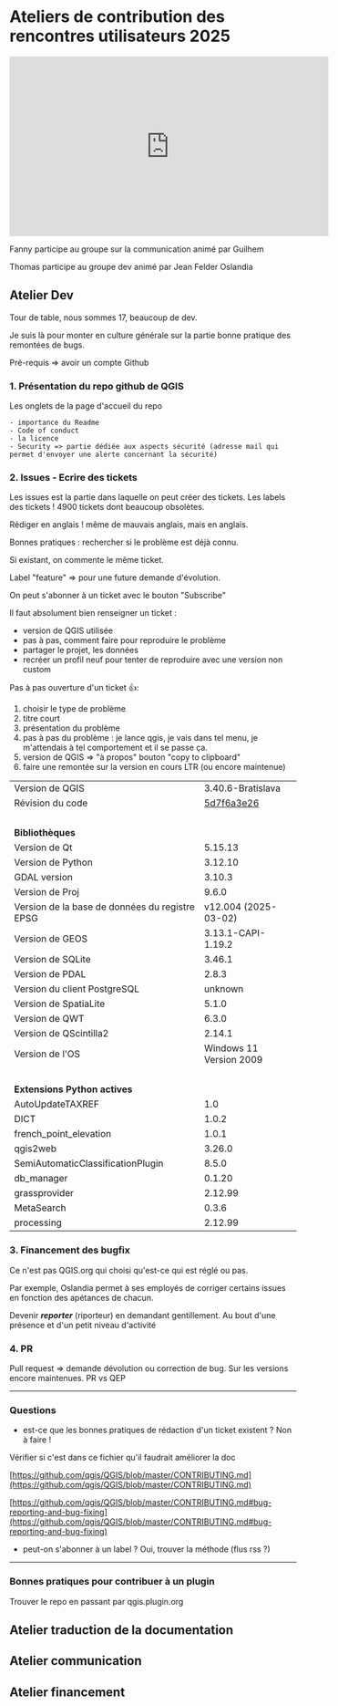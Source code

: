 # Ateliers de contribution des rencontres utilisateurs 2025

<iframe width="560" height="315" src="https://www.youtube.com/embed/n0GNcUef2sA?si=eCm-oTTG3JN0zcuQ&amp;start=8" title="YouTube video player" frameborder="0" allow="accelerometer; autoplay; clipboard-write; encrypted-media; gyroscope; picture-in-picture; web-share" referrerpolicy="strict-origin-when-cross-origin" allowfullscreen></iframe>

Fanny participe au groupe sur la communication animé par Guilhem

Thomas participe au groupe dev animé par Jean Felder Oslandia

## Atelier Dev

Tour de table, nous sommes 17, beaucoup de dev.

Je suis là pour monter en culture générale sur la partie bonne pratique des remontées de bugs.

Pré-requis => avoir un compte Github

### 1. Présentation du repo github de QGIS

Les onglets de la page d'accueil du repo

    - importance du Readme
    - Code of conduct
    - la licence
    - Security => partie dédiée aux aspects sécurité (adresse mail qui permet d'envoyer une alerte concernant la sécurité)

### 2. Issues - Ecrire des tickets

Les issues est la partie dans laquelle on peut créer des tickets.
Les labels des tickets ! 4900 tickets dont beaucoup obsolètes.

Rédiger en anglais ! même de mauvais anglais, mais en anglais.

Bonnes pratiques : rechercher si le problème est déjà connu.

Si existant, on commente le même ticket.

Label "feature" => pour une future demande d'évolution.

On peut s'abonner à un ticket avec le bouton "Subscribe"

Il faut absolument bien renseigner un ticket :

- version de QGIS utilisée
- pas à pas, comment faire pour reproduire le problème
- partager le projet, les données
- recréer un profil neuf pour tenter de reproduire avec une version non custom

Pas à pas ouverture d'un ticket 👍: 

1. choisir le type de problème
2. titre court
3. présentation du problème
4. pas à pas du problème : je lance qgis, je vais dans tel menu, je m'attendais à tel comportement et il se passe ça.
5. version de QGIS => "à propos" bouton "copy to clipboard"
6. faire une remontée sur la version en cours LTR (ou encore maintenue)

<table width='100%' align='center'><tr><td>Version de QGIS</td><td>3.40.6-Bratislava</td></tr><tr><td>Révision du code</td><td><a href="https://github.com/qgis/QGIS/commit/5d7f6a3e26">5d7f6a3e26</a></td></tr><tr><td colspan="2">&nbsp;</td></tr><tr><td colspan="2"><b>Bibliothèques</b></td></tr><tr><td>Version de Qt</td><td>5.15.13</td></tr><tr><td>Version de Python</td><td>3.12.10</td></tr><tr><td>GDAL version</td><td>3.10.3</td></tr><tr><td>Version de Proj</td><td>9.6.0</td></tr><tr><td>Version de la base de données du registre EPSG</td><td>v12.004 (2025-03-02)</td></tr><tr><td>Version de GEOS</td><td>3.13.1-CAPI-1.19.2</td></tr><tr><td>Version de SQLite</td><td>3.46.1</td></tr><tr><td>Version de PDAL</td><td>2.8.3</td></tr><tr><td>Version du client PostgreSQL</td><td>unknown</td></tr><tr><td>Version de SpatiaLite</td><td>5.1.0</td></td></tr><tr><td>Version de QWT</td><td>6.3.0</td></tr><tr><td>Version de QScintilla2</td><td>2.14.1</td></tr><tr><td>Version de l'OS</td><td>Windows 11 Version 2009</td></tr><tr><td colspan="2">&nbsp;</td></tr><tr><td colspan="2"><b>Extensions Python actives</b></td></tr><tr><td>AutoUpdateTAXREF</td><td>1.0</td></tr><tr><td>DICT</td><td>1.0.2</td></tr><tr><td>french_point_elevation</td><td>1.0.1</td></tr><tr><td>qgis2web</td><td>3.26.0</td></tr><tr><td>SemiAutomaticClassificationPlugin</td><td>8.5.0</td></tr><tr><td>db_manager</td><td>0.1.20</td></tr><tr><td>grassprovider</td><td>2.12.99</td></tr><tr><td>MetaSearch</td><td>0.3.6</td></tr><tr><td>processing</td><td>2.12.99</td></tr></table>

### 3. Financement des bugfix

Ce n'est pas QGIS.org qui choisi qu'est-ce qui est réglé ou pas.

Par exemple, Oslandia permet à ses employés de corriger certains issues en fonction des apétances de chacun.

Devenir ***reporter*** (riporteur) en demandant gentillement. Au bout d'une présence et d'un petit niveau d'activité

### 4. PR

Pull request => demande dévolution ou correction de bug. Sur les versions encore maintenues.
PR vs QEP


-----
### Questions

- est-ce que les bonnes pratiques de rédaction d'un ticket existent ? Non à faire !

Vérifier si c'est dans ce fichier qu'il faudrait améliorer la doc

[https://github.com/qgis/QGIS/blob/master/CONTRIBUTING.md](https://github.com/qgis/QGIS/blob/master/CONTRIBUTING.md)

[https://github.com/qgis/QGIS/blob/master/CONTRIBUTING.md#bug-reporting-and-bug-fixing](https://github.com/qgis/QGIS/blob/master/CONTRIBUTING.md#bug-reporting-and-bug-fixing)


- peut-on s'abonner à un label ? Oui, trouver la méthode (flus rss ?)

-----

### Bonnes pratiques pour contribuer à un plugin

Trouver le repo en passant par qgis.plugin.org

## Atelier traduction de la documentation

## Atelier communication

## Atelier financement